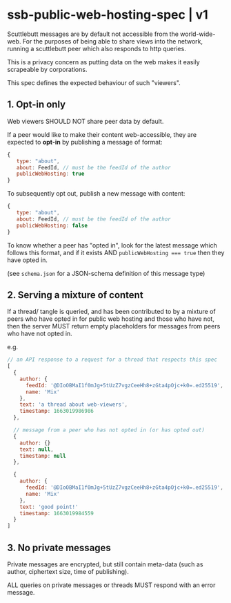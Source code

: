 # ssb-public-web-hosting-spec | v1

Scuttlebutt messages are by default not accessible from the world-wide-web.
For the purposes of being able to share views into the network, running a scuttlebutt peer which
also responds to http queries.

This is a privacy concern as putting data on the web makes it easily scrapeable by corporations.

This spec defines the expected behaviour of such "viewers".

## 1. Opt-in only

Web viewers SHOULD NOT share peer data by default.

If a peer would like to make their content web-accessible, they are expected to **opt-in** by
publishing a message of format:

```js
{
   type: "about",
   about: FeedId, // must be the feedId of the author
   publicWebHosting: true
}
```

To subsequently opt out, publish a new message with content:

```js
{
   type: "about",
   about: FeedId, // must be the feedId of the author
   publicWebHosting: false
}
```

To know whether a peer has "opted in", look for the latest message which follows this format,
and if it exists AND `publicWebHosting === true` then they have opted in.

(see `schema.json` for a JSON-schema definition of this message type)

## 2. Serving a mixture of content

If a thread/ tangle is queried, and has been contributed to by a mixture of peers who have opted
in for public web hosting and those who have not, then the server MUST return empty placeholders
for messages from peers who have not opted in.

e.g.

```js
// an API response to a request for a thread that respects this spec
[
  {
    author: {
      feedId: '@DIoOBMaI1f0mJg+5tUzZ7vgzCeeHh8+zGta4pOjc+k0=.ed25519',
      name: 'Mix'
    },
    text: 'a thread about web-viewers',
    timestamp: 1663019986986
  },

  // message from a peer who has not opted in (or has opted out)
  {
    author: {}
    text: null,
    timestamp: null
  },

  {
    author: {
      feedId: '@DIoOBMaI1f0mJg+5tUzZ7vgzCeeHh8+zGta4pOjc+k0=.ed25519',
      name: 'Mix'
    },
    text: 'good point!'
    timestamp: 1663019984559
  }
]
```

## 3. No private messages

Private messages are encrypted, but still contain meta-data (such as author, ciphertext size,
time of publishing).

ALL queries on private messages or threads MUST respond with an error message.

